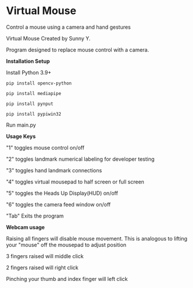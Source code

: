 # Virtual Mouse

Control a mouse using a camera and hand gestures

Virtual Mouse
Created by Sunny Y.

Program designed to replace mouse control with a camera.

**Installation Setup**

Install Python 3.9+

```
pip install opencv-python

pip install mediapipe

pip install pynput

pip install pypiwin32
```

Run main.py

**Usage Keys**

"1" toggles mouse control on/off

"2" toggles landmark numerical labeling for developer testing

"3" toggles hand landmark connections

"4" toggles virtual mousepad to half screen or full screen

"5" toggles the Heads Up Display(HUD) on/off

"6" toggles the camera feed window on/off

"Tab" Exits the program

**Webcam usage**

Raising all fingers will disable mouse movement. This is analogous to lifting your "mouse" off the mousepad to adjust position

3 fingers raised will middle click

2 fingers raised will right click

Pinching your thumb and index finger will left click
